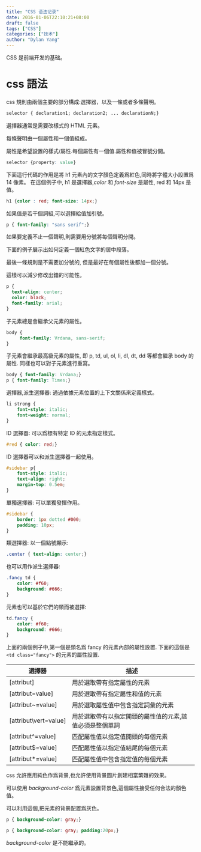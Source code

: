 ```yaml
---
title: "CSS 语法记录"
date: 2016-01-06T22:10:21+08:00
draft: false
tags: ["CSS"]
categories: ["技术"]
author: "Dylan Yang"
---
```


CSS 是前端开发的基础。

# css 語法
css 規則由兩個主要的部分構成:選擇器，以及一條或者多條聲明。

``` css
selector { declaration1; declaration2; ... declarationN;}
```

選擇器通常是需要改樣式的 HTML 元素。

每條聲明由一個屬性和一個值組成。

屬性是希望設置的樣式/屬性.每個屬性有一個值.屬性和值被冒號分開。

<!--more-->

``` css
selector {property: value}
```

下面這行代碼的作用是將 h1 元素內的文字顏色定義爲紅色,同時將字體大小設置爲 14 像素。
在這個例子中, h1 是選擇器,*color* 和 *font-size* 是屬性, red 和 14px 是值。

``` css
h1 {color : red; font-size: 14px;}
```

如果值是若干個詞組,可以選擇給值加引號。

``` css
p { font-family: "sans serif";}
```

如果要定義不止一個聲明,則需要用分號將每個聲明分開。

下面的例子展示出如何定義一個紅色文字的居中段落。

最後一條規則是不需要加分號的, 但是最好在每個屬性後都加一個分號。

這樣可以減少修改出錯的可能性。

``` css
p {
  text-align: center;
  color: black;
  font-family: arial;
}
```

子元素總是會繼承父元素的屬性。

``` css
body {
     font-family: Vrdana, sans-serif;
}
```

子元素會繼承最高級元素的屬性, 即 p, td, ul, ol, li, dl, dt, dd 等都會繼承 body 的屬性. 同樣也可以對子元素進行重寫。

``` css
body { font-family: Vrdana;}
p { font-family: Times;}
```

選擇器,派生選擇器: 通過依據元素位置的上下文關係來定義樣式。

``` css
li strong {
    font-style: italic;
    font-weight: normal;
}
```

ID 選擇器: 可以爲標有特定 ID 的元素指定樣式。

``` css
#red { color: red;}
```

ID 選擇器可以和派生選擇器一起使用。

``` css
#sidebar p{
    font-style: italic;
    text-align: right;
    margin-top: 0.5em;
}
```

單獨選擇器: 可以單獨發揮作用。

``` css
#sidebar {
    border: 1px dotted #000;
    padding: 10px;
}
```

類選擇器: 以一個點號顯示:

``` css
.center { text-align: center;}
```

也可以用作派生選擇器:

``` css
.fancy td {
    color: #f60;
    background: #666;
}
```

元素也可以基於它們的類而被選擇:

``` css
td.fancy {
    color: #f60;
    background: #666;
}
```

上面的兩個例子中,第一個是類名爲 fancy 的元素內部的屬性設置. 下面的這個是 `<td class="fancy">` 的元素的屬性設置.


| 選擇器                 | 描述                                                    |
|-----------------------|---------------------------------------------------------|
| [attribut]            | 用於選取帶有指定屬性的元素                              |
| [attribut=value]      | 用於選取帶有指定屬性和值的元素                          |
| [attribut~=value]     | 用於選取屬性值中包含指定詞彙的元素                      |
| [attribut\vert=value] | 用於選取帶有以指定開頭的屬性值的元素,該值必須是整個單詞 |
| [attribut^=value]     | 匹配屬性值以指定值開頭的每個元素                        |
| [attribut$=value]     | 匹配屬性值以指定值結尾的每個元素                        |
| [attribut*=value]     | 匹配屬性值中包含指定值的每個元素                        |

css 允許應用純色作爲背景,也允許使用背景圖片創建相當繁雜的效果。

可以使用 *background-color* 爲元素設置背景色,這個屬性接受任何合法的顏色值。

可以利用這個,把元素的背景配置爲灰色。

``` css
p { background-color: gray;}

p { background-color: gray; padding:20px;}
```

*background-color* 是不能繼承的。
